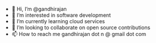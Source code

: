 - 👋 Hi, I’m @gandhirajan
- 👀 I’m interested in software development
- 🌱 I’m currently learning cloud services
- 💞️ I’m looking to collaborate on open source contributions
- 📫 How to reach me gandhirajan dot n @ gmail dot com

<!---
gandhirajan/gandhirajan is a ✨ special ✨ repository because its `README.md` (this file) appears on your GitHub profile.
You can click the Preview link to take a look at your changes.
--->
